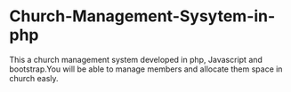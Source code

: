 # Church-Management-Sysytem-in-php
This a church management system developed in php, Javascript and bootstrap.You will be able to manage members and allocate them space in church easly.

